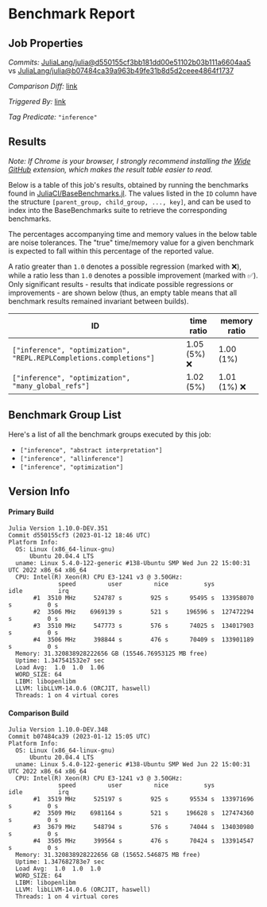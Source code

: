 # Benchmark Report

## Job Properties

*Commits:* [JuliaLang/julia@d550155cf3bb181dd00e51102b03b111a6604aa5](https://github.com/JuliaLang/julia/commit/d550155cf3bb181dd00e51102b03b111a6604aa5) vs [JuliaLang/julia@b07484ca39a963b49fe31b8d5d2ceee4864f1737](https://github.com/JuliaLang/julia/commit/b07484ca39a963b49fe31b8d5d2ceee4864f1737)

*Comparison Diff:* [link](https://github.com/JuliaLang/julia/compare/b07484ca39a963b49fe31b8d5d2ceee4864f1737..d550155cf3bb181dd00e51102b03b111a6604aa5)

*Triggered By:* [link](https://github.com/JuliaLang/julia/pull/48257)

*Tag Predicate:* `"inference"`

## Results

*Note: If Chrome is your browser, I strongly recommend installing the [Wide GitHub](https://chrome.google.com/webstore/detail/wide-github/kaalofacklcidaampbokdplbklpeldpj?hl=en)
extension, which makes the result table easier to read.*

Below is a table of this job's results, obtained by running the benchmarks found in
[JuliaCI/BaseBenchmarks.jl](https://github.com/JuliaCI/BaseBenchmarks.jl). The values
listed in the `ID` column have the structure `[parent_group, child_group, ..., key]`,
and can be used to index into the BaseBenchmarks suite to retrieve the corresponding
benchmarks.

The percentages accompanying time and memory values in the below table are noise tolerances. The "true"
time/memory value for a given benchmark is expected to fall within this percentage of the reported value.

A ratio greater than `1.0` denotes a possible regression (marked with :x:), while a ratio less
than `1.0` denotes a possible improvement (marked with :white_check_mark:). Only significant results - results
that indicate possible regressions or improvements - are shown below (thus, an empty table means that all
benchmark results remained invariant between builds).

| ID | time ratio | memory ratio |
|----|------------|--------------|
| `["inference", "optimization", "REPL.REPLCompletions.completions"]` | 1.05 (5%) :x: | 1.00 (1%)  |
| `["inference", "optimization", "many_global_refs"]` | 1.02 (5%)  | 1.01 (1%) :x: |

## Benchmark Group List

Here's a list of all the benchmark groups executed by this job:

- `["inference", "abstract interpretation"]`
- `["inference", "allinference"]`
- `["inference", "optimization"]`

## Version Info

#### Primary Build

```
Julia Version 1.10.0-DEV.351
Commit d550155cf3 (2023-01-12 18:46 UTC)
Platform Info:
  OS: Linux (x86_64-linux-gnu)
      Ubuntu 20.04.4 LTS
  uname: Linux 5.4.0-122-generic #138-Ubuntu SMP Wed Jun 22 15:00:31 UTC 2022 x86_64 x86_64
  CPU: Intel(R) Xeon(R) CPU E3-1241 v3 @ 3.50GHz: 
              speed         user         nice          sys         idle          irq
       #1  3510 MHz     524787 s        925 s      95495 s  133958070 s          0 s
       #2  3506 MHz    6969139 s        521 s     196596 s  127472294 s          0 s
       #3  3510 MHz     547773 s        576 s      74025 s  134017903 s          0 s
       #4  3506 MHz     398844 s        476 s      70409 s  133901189 s          0 s
  Memory: 31.320838928222656 GB (15546.76953125 MB free)
  Uptime: 1.347541532e7 sec
  Load Avg:  1.0  1.0  1.06
  WORD_SIZE: 64
  LIBM: libopenlibm
  LLVM: libLLVM-14.0.6 (ORCJIT, haswell)
  Threads: 1 on 4 virtual cores

```

#### Comparison Build

```
Julia Version 1.10.0-DEV.348
Commit b07484ca39 (2023-01-12 15:05 UTC)
Platform Info:
  OS: Linux (x86_64-linux-gnu)
      Ubuntu 20.04.4 LTS
  uname: Linux 5.4.0-122-generic #138-Ubuntu SMP Wed Jun 22 15:00:31 UTC 2022 x86_64 x86_64
  CPU: Intel(R) Xeon(R) CPU E3-1241 v3 @ 3.50GHz: 
              speed         user         nice          sys         idle          irq
       #1  3519 MHz     525197 s        925 s      95534 s  133971696 s          0 s
       #2  3509 MHz    6981164 s        521 s     196628 s  127474360 s          0 s
       #3  3679 MHz     548794 s        576 s      74044 s  134030980 s          0 s
       #4  3505 MHz     399564 s        476 s      70424 s  133914547 s          0 s
  Memory: 31.320838928222656 GB (15652.546875 MB free)
  Uptime: 1.347682783e7 sec
  Load Avg:  1.0  1.0  1.0
  WORD_SIZE: 64
  LIBM: libopenlibm
  LLVM: libLLVM-14.0.6 (ORCJIT, haswell)
  Threads: 1 on 4 virtual cores

```
